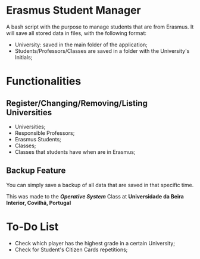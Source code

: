 # Erasmus Student Manager
A bash script with the purpose to manage students that are from Erasmus.
It will save all stored data in files, with the following format:

* University: saved in the main folder of the application;
* Students/Professors/Classes are saved in a folder with the University's Initials;

# Functionalities

## Register/Changing/Removing/Listing Universities

* Universities;
* Responsible Professors;
* Erasmus Students;
* Classes;
* Classes that students have when are in Erasmus;

## Backup Feature

You can simply save a backup of all data that are saved in that specific time.

This was made to the ***Operative System*** Class at **Universidade da Beira Interior, Covilhã, Portugal**

# To-Do List

* Check which player has the highest grade in a certain University;
* Check for Student's Citizen Cards repetitions;
